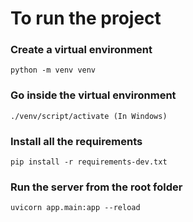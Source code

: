 # To run the project

### Create a virtual environment

```
python -m venv venv
```
### Go inside the virtual environment
```
./venv/script/activate (In Windows)
```
### Install all the requirements
```
pip install -r requirements-dev.txt
```
### Run the server from the root folder
```
uvicorn app.main:app --reload
```
